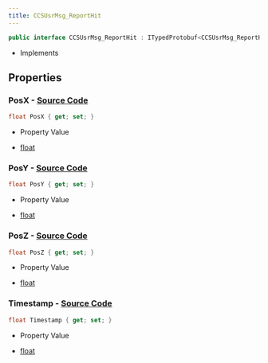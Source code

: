 ```yaml
---
title: CCSUsrMsg_ReportHit
---
```


```csharp
public interface CCSUsrMsg_ReportHit : ITypedProtobuf<CCSUsrMsg_ReportHit>, INativeHandle, INetMessage<CCSUsrMsg_ReportHit>, IDisposable
```

- Implements

## Properties

### **PosX** - [Source Code](https://github.com/swiftly-solution/swiftlys2/blob/main/managed/src/SwiftlyS2.Generated/Protobufs/Interfaces/CCSUsrMsg_ReportHit.cs#L18)

```csharp
float PosX { get; set; }
```

- Property Value

- [float](https://learn.microsoft.com/dotnet/api/system.single)

### **PosY** - [Source Code](https://github.com/swiftly-solution/swiftlys2/blob/main/managed/src/SwiftlyS2.Generated/Protobufs/Interfaces/CCSUsrMsg_ReportHit.cs#L21)

```csharp
float PosY { get; set; }
```

- Property Value

- [float](https://learn.microsoft.com/dotnet/api/system.single)

### **PosZ** - [Source Code](https://github.com/swiftly-solution/swiftlys2/blob/main/managed/src/SwiftlyS2.Generated/Protobufs/Interfaces/CCSUsrMsg_ReportHit.cs#L27)

```csharp
float PosZ { get; set; }
```

- Property Value

- [float](https://learn.microsoft.com/dotnet/api/system.single)

### **Timestamp** - [Source Code](https://github.com/swiftly-solution/swiftlys2/blob/main/managed/src/SwiftlyS2.Generated/Protobufs/Interfaces/CCSUsrMsg_ReportHit.cs#L24)

```csharp
float Timestamp { get; set; }
```

- Property Value

- [float](https://learn.microsoft.com/dotnet/api/system.single)

